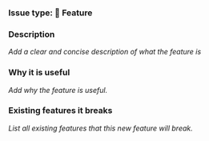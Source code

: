 ### Issue type: :unicorn: Feature

### Description
_Add a clear and concise description of what the feature is_

### Why it is useful
_Add why the feature is useful._

### Existing features it breaks
_List all existing features that this new feature will break._
